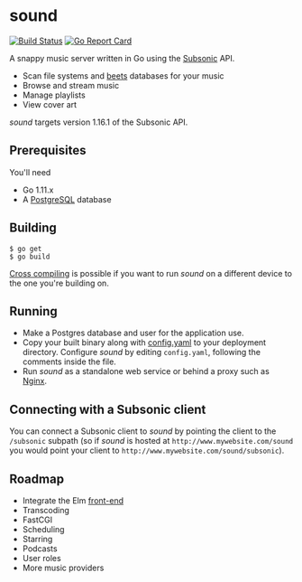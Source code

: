 # sound

[![Build Status](https://travis-ci.org/hednowley/sound.svg?branch=master)](https://travis-ci.org/hednowley/sound)
[![Go Report Card](https://goreportcard.com/badge/github.com/hednowley/sound)](https://goreportcard.com/report/github.com/hednowley/sound)

A snappy music server written in Go using the [Subsonic](http://www.subsonic.org) API.

- Scan file systems and [beets](https://beets.io) databases for your music
- Browse and stream music
- Manage playlists
- View cover art

_sound_ targets version 1.16.1 of the Subsonic API.

## Prerequisites

You'll need

- Go 1.11.x
- A [PostgreSQL](https://www.postgresql.org/) database

## Building

```shell
$ go get
$ go build
```

[Cross compiling](https://golangcookbook.com/chapters/running/cross-compiling/) is possible if you want to run _sound_ on a different device to the one you're building on.

## Running

- Make a Postgres database and user for the application use.
- Copy your built binary along with [config.yaml](config.yaml) to your deployment directory. Configure _sound_ by editing `config.yaml`, following the comments inside the file.
- Run _sound_ as a standalone web service or behind a proxy such as [Nginx](https://www.nginx.com/).

## Connecting with a Subsonic client

You can connect a Subsonic client to _sound_ by pointing the client to the `/subsonic` subpath (so if _sound_ is hosted at `http://www.mywebsite.com/sound` you would point your client to `http://www.mywebsite.com/sound/subsonic`).

## Roadmap

- Integrate the Elm [front-end ](https://github.com/hednowley/sound-ui-elm)
- Transcoding
- FastCGI
- Scheduling
- Starring
- Podcasts
- User roles
- More music providers
